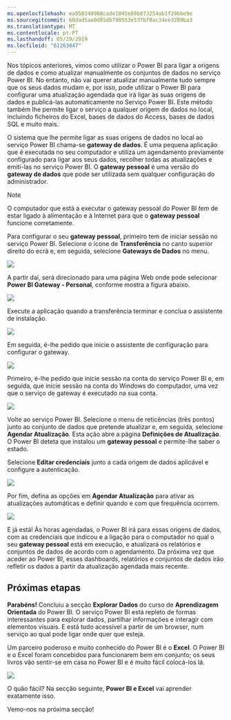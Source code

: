 ```yaml
---
ms.openlocfilehash: ea958349988cade1045e80b073254ab1f29bbe9e
ms.sourcegitcommit: 60dad5aa0d85db790553e537bf8ac34ee3289ba3
ms.translationtype: MT
ms.contentlocale: pt-PT
ms.lasthandoff: 05/29/2019
ms.locfileid: "61263847"
---
```

Nos tópicos anteriores, vimos como utilizar o Power BI para ligar a origens de dados e como atualizar manualmente os conjuntos de dados no serviço Power BI. No entanto, não vai querer atualizar manualmente tudo sempre que os seus dados mudam e, por isso, pode utilizar o Power BI para configurar uma atualização agendada que irá ligar às suas origens de dados e publicá-las automaticamente no Serviço Power BI. Este método também lhe permite ligar o serviço a qualquer origem de dados no local, incluindo ficheiros do Excel, bases de dados do Access, bases de dados SQL e muito mais.

O sistema que lhe permite ligar as suas origens de dados no local ao serviço Power BI chama-se **gateway de dados**. É uma pequena aplicação que é executada no seu computador e utiliza um agendamento previamente configurado para ligar aos seus dados, recolher todas as atualizações e emiti-las no serviço Power BI. O **gateway pessoal** é uma versão do **gateway de dados** que pode ser utilizada sem qualquer configuração do administrador.

>[!NOTE]
>O computador que está a executar o gateway pessoal do Power BI *tem* de estar ligado à alimentação e à Internet para que o **gateway pessoal** funcione corretamente.
> 

Para configurar o seu **gateway pessoal**, primeiro tem de iniciar sessão no serviço Power BI. Selecione o ícone de **Transferência** no canto superior direito do ecrã e, em seguida, selecione **Gateways de Dados** no menu.

![](media/4-6-install-configure-personal-gateway/4-6_1b.png)

A partir daí, será direcionado para uma página Web onde pode selecionar **Power BI Gateway - Personal**, conforme mostra a figura abaixo.

![](media/4-6-install-configure-personal-gateway/4-6_2b.png)

Execute a aplicação quando a transferência terminar e conclua o assistente de instalação.

![](media/4-6-install-configure-personal-gateway/4-6_3a.png)

Em seguida, é-lhe pedido que inicie o assistente de configuração para configurar o gateway.

![](media/4-6-install-configure-personal-gateway/4-6_3b.png)

Primeiro, é-lhe pedido que inicie sessão na conta do serviço Power BI e, em seguida, que inicie sessão na conta do Windows do computador, uma vez que o serviço de gateway é executado na sua conta.

![](media/4-6-install-configure-personal-gateway/4-6_3c.png)

Volte ao serviço Power BI. Selecione o menu de reticências (três pontos) junto ao conjunto de dados que pretende atualizar e, em seguida, selecione **Agendar Atualização**. Esta ação abre a página **Definições de Atualização**. O Power BI deteta que instalou um **gateway pessoal** e permite-lhe saber o estado.

Selecione **Editar credenciais** junto a cada origem de dados aplicável e configure a autenticação.

![](media/4-6-install-configure-personal-gateway/4-6_6.png)

Por fim, defina as opções em **Agendar Atualização** para ativar as atualizações automáticas e definir quando e com que frequência ocorrem.

![](media/4-6-install-configure-personal-gateway/4-6_7.png)

E já está! Às horas agendadas, o Power BI irá para essas origens de dados, com as credenciais que indicou e a ligação para o computador no qual o seu **gateway pessoal** está em execução, e atualizará os relatórios e conjuntos de dados de acordo com o agendamento. Da próxima vez que aceder ao Power BI, esses dashboards, relatórios e conjuntos de dados irão refletir os dados a partir da atualização agendada mais recente.

## <a name="next-steps"></a>Próximas etapas
**Parabéns!** Concluiu a secção **Explorar Dados** do curso de **Aprendizagem Orientada** do Power BI. O serviço Power BI está repleto de formas interessantes para explorar dados, partilhar informações e interagir com elementos visuais. E está tudo acessível a partir de um browser, num serviço ao qual pode ligar onde quer que esteja.

Um parceiro poderoso e muito conhecido do Power BI é o **Excel**. O Power BI e o Excel foram concebidos para funcionarem bem em conjunto; os seus livros vão sentir-se em casa no Power BI e é muito fácil colocá-los lá.

![](media/4-6-install-configure-personal-gateway/5-1_1.png)

O quão fácil? Na secção seguinte, **Power BI e Excel** vai aprender exatamente isso.

Vemo-nos na próxima secção!


